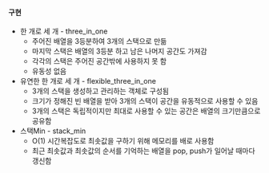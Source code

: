 #### 구현
  * 한 개로 세 개 - three_in_one
    - 주어진 배열을 3등분하여 3개의 스택으로 만듦
    - 마지막 스택은 배열의 3등분 하고 남은 나머지 공간도 가져감
    - 각각의 스택은 주어진 공간밖에 사용하지 못 함
    - 유동성 없음
  * 유연한 한 개로 세 개 - flexible_three_in_one
    - 3개의 스택을 생성하고 관리하는 객체로 구성됨
    - 크기가 정해진 빈 배열을 받아 3개의 스택이 공간을 유동적으로 사용할 수 있음
    - 3개의 스택은 독립적이지만 최대로 사용할 수 있는 공간은 배열의 크기만큼으로 공유함
  * 스택Min - stack_min
    - O(1) 시간복잡도로 최솟값을 구하기 위해 메모리를 배로 사용함
    - 최근 최솟값과 최솟값의 순서를 기억하는 배열을 pop, push가 일어날 때마다 갱신함